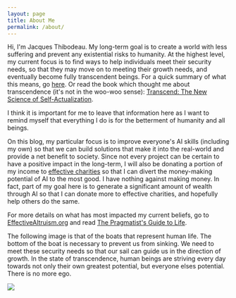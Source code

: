 ```yaml
---
layout: page
title: About Me
permalink: /about/
---
```


Hi, I'm Jacques Thibodeau. My long-term goal is to create a world with less suffering and prevent any existential risks to humanity. At the highest level, my current focus is to find ways to help individuals meet their security needs, so that they may move on to meeting their growth needs, and eventually become fully transcendent beings. For a quick summary of what this means, go [here](https://www.learningandthebrain.com/blog/transcend-the-new-science-of-self-actualization-by-scott-barry-kaufman/). Or read the book which thought me about transcendence (it's not in the woo-woo sense): [Transcend: The New Science of Self-Actualization](https://www.amazon.com/Transcend-Self-Actualization-Scott-Barry-Kaufman-ebook/dp/B07WZ9T5TM/ref=tmm_kin_swatch_0?_encoding=UTF8&qid=1624888477&sr=8-1).

I think it is important for me to leave that information here as I want to remind myself that everything I do is for the betterment of humanity and all beings.

On this blog, my particular focus is to improve everyone's AI skills (including my own) so that we can build solutions that make it into the real-world and provide a net benefit to society. Since not every project can be certain to have a positive impact in the long-term, I will also be donating a portion of my income to [effective charities](https://www.givewell.org/) so that I can divert the money-making potential of AI to the most good. I have nothing against making money. In fact, part of my goal here is to generate a significant amount of wealth through AI so that I can donate more to effective charities, and hopefully help others do the same.

For more details on what has most impacted my current beliefs, go to [EffectiveAltruism.org](https://www.effectivealtruism.org/) and read [The Pragmatist's Guide to Life](https://www.amazon.com/Pragmatists-Guide-Life-Creating-Questions-ebook/dp/B079LRHPM7).

The following image is that of the boats that represent human life. The bottom of the boat is necessary to prevent us from sinking. We need to meet these security needs so that our sail can guide us in the direction of growth. In the state of transcendence, human beings are striving every day towards not only their own greatest potential, but everyone elses potential. There is no more ego.

![]({{site.baseurl}}/images/transcendence-boat.jpg)
